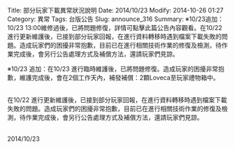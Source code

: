 Title: 部分玩家下載異常狀況說明
Date: 2014/10/23
Modify: 2014-10-26 01:27
Category: 異常
Tags: 台版公告
Slug: announce_316
Summary: ※10/23追加：10/23 13:00維修過後，已將問題修復，詳情可點擊此篇公告內容觀看。在10/22 進行更新維護後，已接到部分玩家回報，在進行資料轉移時遇到檔案下載失敗的問題。造成玩家們的困擾非常抱歉，目前已在進行相關技術作業的修復及檢測，待作業完成後，會另行公告處理方式及補償方法，還請玩家們見諒。

<div class="content_news">
<div class="note">
<p> 
※10/23 追加：在10/23 進行臨時維護後，已將問題修復。造成玩家的困擾非常抱歉，維護完成後，會在2個工作天內，補發補償：2顆Loveca至玩家禮物箱中。<br /><br />

在10/22 進行更新維護後，已接到部分玩家回報，在進行資料轉移時遇到檔案下載失敗的問題。造成玩家們的困擾非常抱歉，目前已在進行相關技術作業的修復及檢測，待作業完成後，會另行公告處理方式及補償方法，還請玩家們見諒。
<br />
<br />
</p>
		2014/10/23
		         
</div>
</div>
